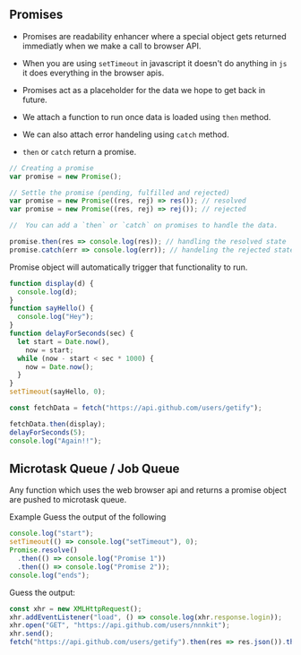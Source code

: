 ## Promises

* Promises are readability enhancer where a special object gets returned immediatly when we make a call to browser API.

* When you are using  `setTimeout` in javascript it doesn't do anything in `js` it does everything in the browser apis.

* Promises act as a placeholder for the data we hope to get back in future.

* We attach a function to run once data is loaded using `then` method.

* We can also attach error handeling using `catch` method.

* `then` or `catch` return a promise.

```js
// Creating a promise
var promise = new Promise();

// Settle the promise (pending, fulfilled and rejected)
var promise = new Promise((res, rej) => res()); // resolved
var promise = new Promise((res, rej) => rej()); // rejected

//  You can add a `then` or `catch` on promises to handle the data.

promise.then(res => console.log(res)); // handling the resolved state
promise.catch(err => console.log(err)); // handeling the rejected state
```

Promise object will automatically trigger that functionality to run.

```javascript
function display(d) {
  console.log(d);
}
function sayHello() {
  console.log("Hey");
}
function delayForSeconds(sec) {
  let start = Date.now(),
    now = start;
  while (now - start < sec * 1000) {
    now = Date.now();
  }
}
setTimeout(sayHello, 0);

const fetchData = fetch("https://api.github.com/users/getify");

fetchData.then(display);
delayForSeconds(5);
console.log("Again!!");
```

## Microtask Queue / Job Queue

Any function which uses the web browser api and returns a promise object are pushed to microtask queue.

Example
Guess the output of the following

```javascript
console.log("start");
setTimeout(() => console.log("setTimeout"), 0);
Promise.resolve()
  .then(() => console.log("Promise 1"))
  .then(() => console.log("Promise 2"));
console.log("ends");
```

Guess the output:
```js
const xhr = new XMLHttpRequest();
xhr.addEventListener("load", () => console.log(xhr.response.login));
xhr.open("GET", "https://api.github.com/users/nnnkit");
xhr.send();
fetch("https://api.github.com/users/getify").then(res => res.json()).then(d => console.log(d.login))
```
